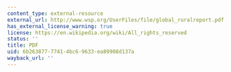 ```yaml
---
content_type: external-resource
external_url: http://www.wsp.org/UserFiles/file/global_ruralreport.pdf
has_external_license_warning: true
license: https://en.wikipedia.org/wiki/All_rights_reserved
status: ''
title: PDF
uid: 6b263877-7741-4bc6-9633-ea89908d137a
wayback_url: ''
---
```

